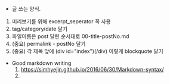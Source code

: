 - 글 쓰는 양식.
1. 미리보기를 위해 excerpt_seperator 꼭 사용
2. tag/category/date 달기
3. 파일이름은 post 달린 순서대로 00-title-postNo.md
4. (중요) permalink - postNo 달기 
5. (중요) 각 제목 앞에 (div id="index")(/div) 이렇게 blockquote 달기

- Good markdown writing
  1. https://simhyejin.github.io/2016/06/30/Markdown-syntax/
  2. 